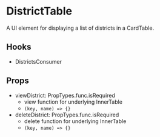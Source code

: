# DistrictTable

A UI element for displaying a list of districts in a CardTable.

## Hooks

- DistrictsConsumer

## Props

- viewDistrict: PropTypes.func.isRequired
  - view function for underlying InnerTable
  - `(key, name) => {}`
- deleteDistrict: PropTypes.func.isRequired
  - delete function for underlying InnerTable
  - `(key, name) => {}`
